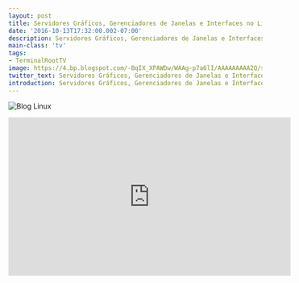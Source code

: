 ```yaml
---
layout: post
title: Servidores Gráficos, Gerenciadores de Janelas e Interfaces no Linux
date: '2016-10-13T17:32:00.002-07:00'
description: Servidores Gráficos, Gerenciadores de Janelas e Interfaces no Linux
main-class: 'tv'
tags:
- TerminalRootTV
image: https://4.bp.blogspot.com/-BqIX_XPAWDw/WAAg-p7a6lI/AAAAAAAAA2Q/sPLug5KD460cXyjSMZXmN9mVQeHkOUw_wCLcB/s72-c/gui-gnu-linux.png
twitter_text: Servidores Gráficos, Gerenciadores de Janelas e Interfaces no Linux
introduction: Servidores Gráficos, Gerenciadores de Janelas e Interfaces no Linux
---
```

![Blog Linux](https://4.bp.blogspot.com/-BqIX_XPAWDw/WAAg-p7a6lI/AAAAAAAAA2Q/sPLug5KD460cXyjSMZXmN9mVQeHkOUw_wCLcB/s320/gui-gnu-linux.png "Blog Linux")
<iframe allowfullscreen="" frameborder="0" height="315" src="https://www.youtube.com/embed/Q1x19Oc4IuU" width="560"><iframe>
Links Úteis 
http://www.x.org/
http://www.xfree86.org/
https://www.freedesktop.org/
http://mate-desktop.org/
http://www.gnome.org/
http://www.kde.org/
https://wiki.gnome.org/GnomeArt/Tutorials/MetacityThemes
https://wiki.debian.org/Mate
https://www.vivaolinux.com.br/artigo/Introducao-aos-ambientes-graficos-e-gerenciadores-de-janelas-menos-conhecidos
https://debian-handbook.info/browse/pt-BR/stable/sect.customizing-graphical-interface.html
http://www.gtk.org/
http://wiki.mate-desktop.org/download
http://mate-desktop.com/themes/
